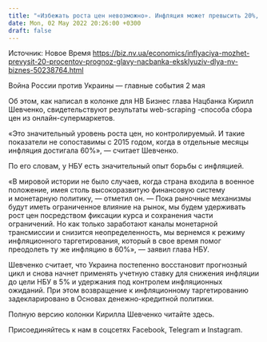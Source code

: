 ```yaml
---
title: "«Избежать роста цен невозможно». Инфляция может превысить 20%, и это еще контролируемый показатель — глава НБУ"
date: Mon, 02 May 2022 20:26:00 +0300
draft: false
---
```

Источник: Новое Время https://biz.nv.ua/economics/inflyaciya-mozhet-prevysit-20-procentov-prognoz-glavy-nacbanka-eksklyuziv-dlya-nv-biznes-50238764.html


Война России против Украины — главные события 2 мая

Об этом, как написал в колонке для НВ Бизнес глава Нацбанка Кирилл Шевченко, свидетельствуют результаты web-scraping -способа сбора цен из онлайн-супермаркетов.

«Это значительный уровень роста цен, но контролируемый. И такие показатели не сопоставимы с 2015 годом, когда в отдельные месяцы инфляция достигала 60%», — считает Шевченко.

По его словам, у НБУ есть значительный опыт борьбы с инфляцией.

«В мировой истории не было случаев, когда страна входила в военное положение, имея столь высокоразвитую финансовую систему и монетарную политику, — отметил он. — Пока рыночные механизмы будут иметь ограниченное влияние на рынок, мы будем удерживать рост цен посредством фиксации курса и сохранения части ограничений. Но как только заработают каналы монетарной трансмиссии и снизится неопределенность, мы вернемся к режиму инфляционного таргетирования, который в свое время помог преодолеть ту же инфляцию в 60%», — заявил глава НБУ.

Шевченко считает, что Украина постепенно восстановит прогнозный цикл и снова начнет применять учетную ставку для снижения инфляции до цели НБУ в 5% и удержания под контролем инфляционных ожиданий. При этом возвращение к инфляционному таргетированию задекларировано в Основах денежно-кредитной политики.

Полную версию колонки Кирилла Шевченко читайте здесь.

Присоединяйтесь к нам в соцсетях Facebook, Telegram и Instagram.
